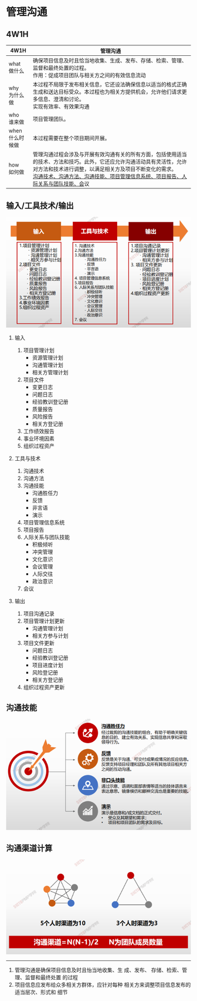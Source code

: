 # 管理沟通



## 4W1H

| 4W1H                | 管理沟通                                                     |
| ------------------- | ------------------------------------------------------------ |
| what<br/>做什么     | 确保项目信息及时且恰当地收集、生成、发布、存储、检索、管理、监督和最终处置的过程。<br/>作用：促成项目团队与相关方之间的有效信息流动 |
| why<br/>为什么做    | 本过程不局限于发布相关信息，它还设法确保信息以适当的格式正确生成和送达目标受众。本过程也为相关方提供机会，允许他们请求更多信息、澄清和讨论。<br/>实现有效率、有效果沟通 |
| who<br/>谁来做      | 项目管理团队。                                               |
| when<br/>什么时候做 | 本过程需要在整个项目期间开展。                               |
| how<br/>如何做      | 管理沟通过程会涉及与开展有效沟通有关的所有方面，包括使用适当的技术、方法和技巧。此外，它还应允许沟通活动具有灵活性，允许对方法和技术进行调整，以满足相关方及项目不断变化的需求。<br><u>沟通技术、沟通方法、沟通技能、项目管理信息系统、项目报告、人际关系与团队技能、会</u>议 |





## 输入/工具技术/输出

![image-20210328102453365](image/image-20210328102453365.png)



1. 输入

   1. 项目管理计划
      - 资源管理计划
      - 沟通管理计划
      - 相关方管理计划
   2. 项目文件
      - 变更日志
      - 问题日志
      - 经验教训登记册
      - 质量报告
      - 风险报告
      - 相关方登记册
   3. 工作绩效报告
   4. 事业环境因素
   5. 组织过程资产
2. 工具与技术
   1. 沟通技术
   2. 沟通方法
   3. 沟通技能
      - 沟通胜任力
      - 反馈
      - 非言语
      - 演示
   4. 项目管理信息系统
   5. 项目报告
   6. 人际关系与团队技能
      - 积极倾听
      - 冲突管理
      - 文化意识
      - 会议管理
      - 人际交往
      - 政治意识
   7. 会议
3. 输出
   1. 项目沟通记录
   2. 项目管理计划更新
      - 沟通管理计划
      - 相关方参与计划
   3. 项目文件更新
      - 问题日志
      - 经验教训登记册
      - 项目进度计划
      - 风险登记册
      - 相关方登记册
   4. 组织过程资产更新

## 沟通技能

![image-20210328103017228](image/image-20210328103017228.png)

## 沟通渠道计算

![image-20210328103030387](image/image-20210328103030387.png)





---

1. 管理沟通是确保项目信息及时且怡当地收集、生
  成、发布、 存储、检索、管理、监督和最终处置
  的过程
2. 项目信息应发布给众多相关方群体，应针对每种
  相关方来调整项目信息发布的适当层次、形式和
  细节
